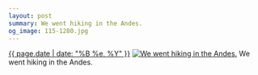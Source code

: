 ```yaml
---
layout: post
summary: We went hiking in the Andes.
og_image: 115-1280.jpg
---
```


<p>
  <time><a href="/115">{{ page.date | date: "%B %e, %Y" }}</a></time>
  <a href="/115"><img src="{{ site.assets_url }}/115-640.jpg" srcset="{{ site.assets_url }}/115-1280.jpg 1280w, {{ site.assets_url }}/115-960.jpg 960w, {{ site.assets_url }}/115-640.jpg 640w, {{ site.assets_url }}/115-320.jpg 320w" sizes="(min-width: 700px) 50vw, calc(100vw - 2rem)" alt="We went hiking in the Andes." /></a>
  <span>We went hiking in the Andes.</span>
</p>
